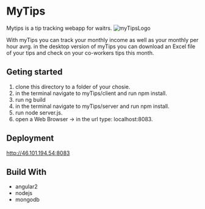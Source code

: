 # MyTips

Mytips is a tip tracking webapp for waitrs.   ![myTipsLogo](https://github.com/anton202/myTips/client/src/assets/logo.png)


With myTips you can track your monthly income as well as your monthly per hour avrg.
in the desktop version of myTips you can download an Excel file of your tips and check on your co-workers tips this month.

## Geting started 
1. clone this directory to a folder of your chosie. 
2. in the terminal navigate to myTips/client and run npm install.
3. run ng build
4. in the terminal navigate to myTips/server and run npm install.
5. run node server.js.
6. open a Web Browser -> in the url type: localhost:8083.

 
## Deployment
http://46.101.194.54:8083


## Build With
* angular2
* nodejs
* mongodb
